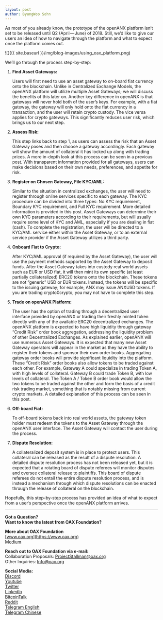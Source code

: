 ```yaml
---
layout: post
author: ByungWoo Sohn
---
```


As most of you already know, the prototype of the openANX platform isn’t set to be released until Q2 (April — June) of 2018. Still, we’d like to give our users an idea of how to navigate through the platform and what to expect once the platform comes out.

![]({{ site.baseurl }}/img/blog-images/using_oax_platform.png)

We’ll go through the process step-by-step:

1. **Find Asset Gateways:**

    Users will first need to use an asset gateway to on-board fiat currency onto the blockchain. Unlike in Centralized Exchange Models, the openANX platform will utilize multiple Asset Gateways; we will discuss the benefits of this later on. Another key difference in openANX is that gateways will never hold both of the user’s keys. For example, with a fiat gateway, the gateway will only hold onto the fiat currency in a transaction, and the user will retain crypto custody. The vice versa applies for crypto gateways. This significantly reduces user risk, which brings us to our next step.

2. **Assess Risk:**

    This step links back to step 1, as users can assess the risk that an Asset Gateway poses and then choose a gateway accordingly. Each gateway will show the amount of collateral it has locked up along with trading prices. A more in-depth look at this process can be seen in a previous post. With transparent information provided for all gateways, users can make decisions based on their own needs, preferences, and appetite for risk.

3. **Register on Chosen Gateway, File KYC/AML:**

    Similar to the situation in centralized exchanges, the user will need to register through online services specific to each gateway. The KYC procedure can be divided into three types: No KYC requirement, Boundary KYC requirement, and Full KYC requirement. More detailed information is provided in this post. Asset Gateways can determine their own KYC parameters according to their requirements, but will usually require some level of KYC and AML, especially if you are dealing in fiat (cash). To complete the registration, the user will be directed to a KYC/AML service either within the Asset Gateway, or to an external service provider if the Asset Gateway utilizes a third party.

4. **Onboard Fiat to Crypto:**
    
    After KYC/AML approval (if required by the Asset Gateway), the user will use the payment methods supported by the Asset Gateway to deposit funds. After the Asset Gateway takes into custody real world assets such as EUR or USD fiat, it will then mint its own specific (at least partially collateralized) ERC20 tokens onto the blockchain. These tokens are not “generic” USD or EUR tokens. Instead, the tokens will be specific to the issuing gateway; for example, ANX may issue ANXUSD tokens. If you are trading crypto0crypto, you may not have to complete this step.

5. **Trade on openANX Platform:**
    
    The user has the option of trading through a decentralized user interface provided by openANX or trading their freshly minted token directly with any of the available ERC20 decentralized exchanges. The openANX platform is expected to have high liquidity through gateway “Credit Risk” order book aggregation, addressing the liquidity problem of other Decentralized Exchanges. As explained earlier, openANX will use numerous Asset Gateways. It is expected that many new Asset Gateway operators will appear in the market as they have the ability to register their tokens and sponsor their own order books. Aggregating gateway order books will provide significant liquidity into the platform. These “Credit Risk” order books also allow tokens to be traded against each other. For example, Gateway A could specialize in trading Token A, with high levels of collateral. Gateway B could trade Token B, with low levels of collateral. The Token A / Token B order book would allow the two tokens to be traded against the other and form the basis of a credit risk trading market, something that is notably missing from current crypto markets. A detailed explanation of this process can be seen in this post.

6. **Off-board Fiat:**
    
    To off-board tokens back into real world assets, the gateway token holder must redeem the tokens to the Asset Gateway through the openANX user interface. The Asset Gateway will contact the user during the process.

7. **Dispute Resolution:**
    
    A collateralized deposit system is in place to protect users. This collateral can be released as the result of a dispute resolution. A detailed dispute resolution process has not been released yet, but it is expected that a rotating board of dispute referees will monitor disputes and oversee collateral release to plaintiffs. This board of dispute referees do not entail the entire dispute resolution process, and is instead a mechanism through which dispute resolutions can be enacted through the release of collateral on the blockchain.

Hopefully, this step-by-step process has provided an idea of what to expect from a user’s perspective once the openANX platform arrives.

---

**Got a Question?**  
**Want to know the latest from OAX Foundation?**  

**More about OAX Foundation**  
[www.oax.org](https://www.oax.org)  
[Medium](https://medium.com/@OAX_Foundation)  

**Reach out to OAX Foundation via e-mail:**  
Collaboration Proposals: [ProjectStallman@oax.org](mailto:ProjectStallman@oax.org)  
Other Inquiries: [Info@oax.org](mailto:Info@oax.org)  

**Social Media:**  
[Discord](https://discordapp.com/invite/ZH5YHkb)  
[Youtube](https://bit.ly/2Bvsk73)  
[Twitter](https://twitter.com/OAX_Foundation)  
[LinkedIn](https://www.linkedin.com/company/oax-foundation/)  
[BitcoinTalk](http://bitcointalk.org/index.php?topic=1943946)  
[Reddit](https://www.reddit.com/r/OpenANX/)  
[Telegram English](https://t.me/openanxteam)  
[Telegram Chinese](https://t.me/oax_cn)  